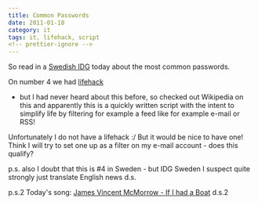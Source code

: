 ```yaml
---
title: Common Passwords
date: 2011-01-18
category: it
tags: it, lifehack, script
<!-- prettier-ignore -->
---
```


So read in a
[Swedish IDG](http://www.idg.se/2.1085/1.363794/50-populara-losenord---som-du-bor-undvika "idg_password")
today about the most common passwords.

On number 4 we had [lifehack](http://en.wikipedia.org/wiki/Life_hack "lifehack")

- but I had never heard about this before, so checked out Wikipedia on this and
apparently this is a quickly written script with the intent to simplify life by
filtering for example a feed like for example e-mail or RSS!

Unfortunately I do not have a lifehack :/ But it would be nice to have one!
Think I will try to set one up as a filter on my e-mail account - does this
qualify?

p.s. also I doubt that this is #4 in Sweden - but IDG Sweden I suspect quite
strongly just translate English news d.s.

p.s.2 Today's song:
[James Vincent McMorrow - If I had a Boat](http://www.youtube.com/watch?v=e2XPDP6KkkE "James Vincent McMorrow")
d.s.2
